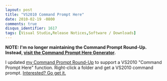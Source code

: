 ```yaml
---
layout: post
title: "VS2010 Command Prompt Here"
date: 2010-02-19 -0800
comments: true
disqus_identifier: 1617
tags: [Visual Studio,Release Notices,Software / Downloads]
---
```

**NOTE: I'm no longer maintaining the Command Prompt Round-Up. Instead,
[visit the Command Prompt Here
Generator](http://app.paraesthesia.com/CommandPromptHere/).**

I updated [my Command Prompt
Round-Up](/archive/2007/11/20/command-prompt-here-round-up.aspx) to
support a VS2010 "Command Prompt Here" function. Right-click a folder
and get a VS2010 command prompt. [Interested? Go get
it.](/archive/2007/11/20/command-prompt-here-round-up.aspx)

